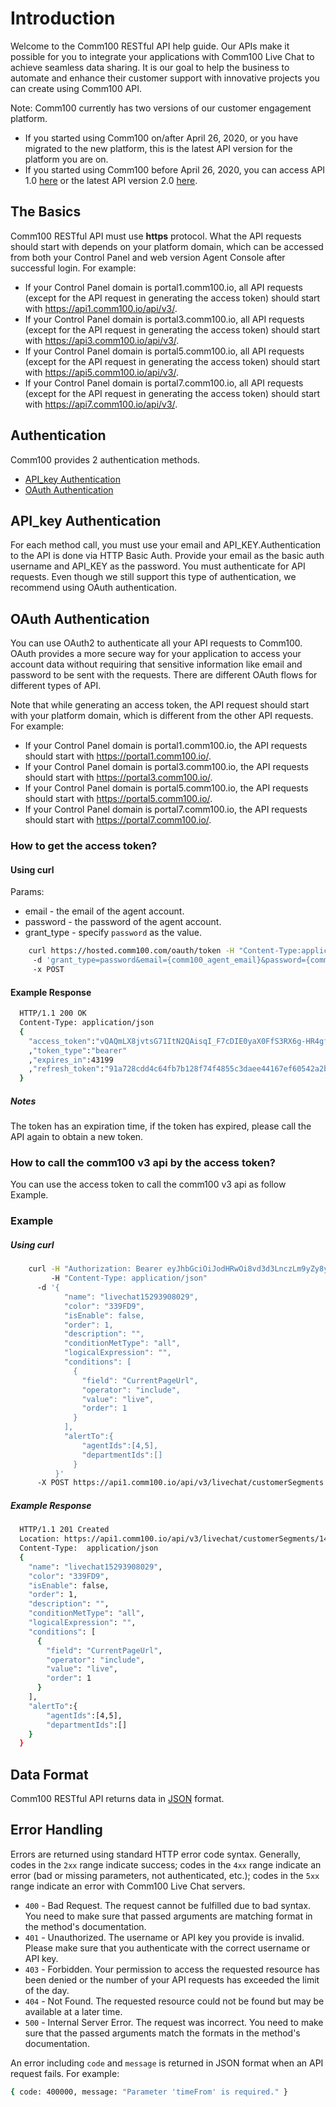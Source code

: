 ﻿# Introduction

Welcome to the Comm100 RESTful API help guide. Our APIs make it possible for you to integrate your applications with Comm100 Live Chat to achieve seamless data sharing. It is our goal to help the business to automate and enhance their customer support with innovative projects you can create using Comm100 API.

Note: Comm100 currently has two versions of our customer engagement platform.  

- If you started using Comm100 on/after April 26, 2020, or you have migrated to the new platform, this is the latest API version for the platform you are on.  
- If you started using Comm100 before April 26, 2020, you can access API 1.0 [here](https://www.comm100.com/doc/api/v1/introduction.htm#/) or the latest API version 2.0 [here](https://www.comm100.com/doc/api/introduction.htm#/).

## The Basics

Comm100 RESTful API must use **https** protocol. What the API requests should start with depends on your platform domain, which can be accessed from both your Control Panel and web version Agent Console after successful login. For example:

- If your Control Panel domain is portal1.comm100.io, all API requests (except for the API request in generating the access token) should start with https://api1.comm100.io/api/v3/. 
- If your Control Panel domain is portal3.comm100.io, all API requests (except for the API request in generating the access token) should start with https://api3.comm100.io/api/v3/.
- If your Control Panel domain is portal5.comm100.io, all API requests (except for the API request in generating the access token) should start with https://api5.comm100.io/api/v3/.
- If your Control Panel domain is portal7.comm100.io, all API requests (except for the API request in generating the access token) should start with https://api7.comm100.io/api/v3/.

## Authentication

Comm100 provides 2 authentication methods.

- [API_key Authentication](#API_key-Authentication)
- [OAuth Authentication](#OAuth-Authentication)

</div>
<div>

## API_key Authentication

For each method call, you must use your email and API_KEY.Authentication to the API is done via HTTP Basic Auth. Provide your email as the basic auth username and API_KEY as the password. You must authenticate for API requests. Even though we still support this type of authentication, we recommend using OAuth authentication.

</div>
<div>

## OAuth Authentication

  You can use OAuth2 to authenticate all your API requests to Comm100. OAuth provides a more secure way for your application to access your account data without requiring that sensitive information like email and password to be sent with the requests. There are different OAuth flows for different types of API.
  
  Note that while generating an access token, the API request should start with your platform domain, which is different from the other API requests. For example:
  
- If your Control Panel domain is portal1.comm100.io, the API requests should start with https://portal1.comm100.io/.
- If your Control Panel domain is portal3.comm100.io, the API requests should start with https://portal3.comm100.io/.
- If your Control Panel domain is portal5.comm100.io, the API requests should start with https://portal5.comm100.io/.
- If your Control Panel domain is portal7.comm100.io, the API requests should start with https://portal7.comm100.io/.

### How to get the access token?

#### Using curl

  Params:

- email - the email of the agent account.
- password - the password of the agent account.
- grant_type - specify `password` as the value.

```bash
    curl https://hosted.comm100.com/oauth/token -H "Content-Type:application/x-www-form-urlencoded"  
     -d 'grant_type=password&email={comm100_agent_email}&password={comm100_agent_password}'  
     -x POST
```

#### Example Response

```bash
  HTTP/1.1 200 OK
  Content-Type: application/json
  {
    "access_token":"vQAQmLX8jvtsG71ItN2QAisqI_F7cDIE0yaX0FfS3RX6g-HR4gfHSVMaOukomYJiJX0Q"
    ,"token_type":"bearer"
    ,"expires_in":43199
    ,"refresh_token":"91a728cdd4c64fb7b128f74f4855c3daee44167ef60542a2b45c21e16373ed02"
  }
```

##### Notes

The token has an expiration time, if the token has expired, please call the API again to obtain a new token.

### How to call the comm100 v3 api by the access token?
You can use the access token to call the comm100 v3 api as follow Example.

### Example

##### Using curl

```bash
    curl -H "Authorization: Bearer eyJhbGciOiJodHRwOi8vd3d3LnczLm9yZy8yMDAxLzA0L3htbGRzaWctbW9yZSNyc2Etc2hhMjU2IiwidHlwIjoiSldUIn0.eyJqdGkiOiI1NjIzNDFjZS0zZDkyLTRlZDYtOGY3ZS0zYTQ0NTdlYjQ0OTEiLCJhZ2VudElkIjoiMSIsInNpdGVJZCI6IjEwMDAxMDAwIiwidGh1bWJwcmludCI6IjhBNjhBOThBQzg0MUI1QTc5OEQ5RkE1MTY1QUU0Nzk3NEVERkIyRjYiLCJzdWNjZXNzIjoiVHJ1ZSIsIm5iZiI6MTU4NzY5NTk4MSwiZXhwIjoxNTg3NzAzMTgxLCJpc3MiOiJwb3J0YWwxLmNvbW0xMDAuaW8ifQ.MKuNrAqkbX5HMPwGH9hT-LlZp__CrNJpavXN7UR2qwM2C5TKG1ooghriQruaEBNDFwV8d7mjuwUMcydII2ayngX5jneabirqlhEu0O3LxGitR7P8NyQMDRMEh2ssJmIIJiCKwz9Mr_IzbtNgBZ5yAJ59jQ3hZZErrs62tlhPcMDAxOvTd9wAePUsISb3_-MbUU_WM9cLIKmQi9XWAUw0U4Lvxqp2dopkTLFyynahQGKbKMP934MMwRlKDQko0GZzcjIokYMWfqhesW9iZnJHP-_JQYjbkd4YL1IGUrD2BygD_trcm6Tk2odcYQKPx8vFvR62lU2_pm8i66ECvN-sAA" 
         -H "Content-Type: application/json"
      -d '{
            "name": "livechat15293908029",
            "color": "339FD9",
            "isEnable": false,
            "order": 1,
            "description": "",
            "conditionMetType": "all",
            "logicalExpression": "",
            "conditions": [
              {
                "field": "CurrentPageUrl",
                "operator": "include",
                "value": "live",
                "order": 1
              }
            ],
            "alertTo":{
                "agentIds":[4,5],
                "departmentIds":[]
              }
          }' 
      -X POST https://api1.comm100.io/api/v3/livechat/customerSegments
```

##### Example Response

```bash
  HTTP/1.1 201 Created
  Location: https://api1.comm100.io/api/v3/livechat/customerSegments/1487fc9d-92e6-4487-a2e8-92e68d6892e6
  Content-Type:  application/json
  {
    "name": "livechat15293908029",
    "color": "339FD9",
    "isEnable": false,
    "order": 1,
    "description": "",
    "conditionMetType": "all",
    "logicalExpression": "",
    "conditions": [
      {
        "field": "CurrentPageUrl",
        "operator": "include",
        "value": "live",
        "order": 1
      }
    ],
    "alertTo":{
        "agentIds":[4,5],
        "departmentIds":[]
    }
  }
```

## Data Format

Comm100 RESTful API returns data in [JSON](https://en.wikipedia.org/wiki/JSON) format.

## Error Handling

Errors are returned using standard HTTP error code syntax. Generally, codes in the `2xx` range indicate success; codes in the `4xx` range indicate an error (bad or missing parameters, not authenticated, etc.); codes in the `5xx` range indicate an error with Comm100 Live Chat servers.

- `400` - Bad Request. The request cannot be fulfilled due to bad syntax. You need to make sure that passed arguments are matching format in the method's documentation.
- `401` - Unauthorized. The username or API key you provide is invalid. Please make sure that you authenticate with the correct username or API key.
- `403` - Forbidden. Your permission to access the requested resource has been denied or the number of your API requests has exceeded the limit of the day.
- `404` - Not Found. The requested resource could not be found but may be available at a later time.
- `500` - Internal Server Error. The request was incorrect. You need to make sure that the passed arguments match the formats in the method's documentation.

An error including `code` and `message` is returned in JSON format when an API request fails. For example:

```bash
{ code: 400000, message: "Parameter 'timeFrom' is required." }
```
